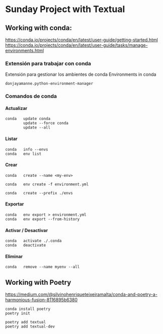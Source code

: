# Sunday Project with Textual

## Working with conda:

https://conda.io/projects/conda/en/latest/user-guide/getting-started.html
https://conda.io/projects/conda/en/latest/user-guide/tasks/manage-environments.html

### Extensión para trabajar con conda
Extensión para gestionar los ambientes de conda
Environments in conda

    donjayamanne.python-environment-manager



### Comandos de conda

#### Actualizar
    conda   update conda
            update --force conda
            update --all

#### Listar
    conda   info --envs
    conda   env list

#### Crear
    conda   create --name <my-env>
    
    conda   env create -f environment.yml

    conda   create --prefix ./envs
#### Exportar    
    conda   env export > environment.yml
    conda   env export --from-history

#### Activar / Desactivar
    conda   activate ./.conda
    conda   deactivate

#### Eliminar
    conda   remove --name myenv --all

## Working with Poetry
https://medium.com/@silvinohenriqueteixeiramalta/conda-and-poetry-a-harmonious-fusion-8116895b6380

    conda install poetry
    poetry init

    poetry add textual
    poetry add textual-dev